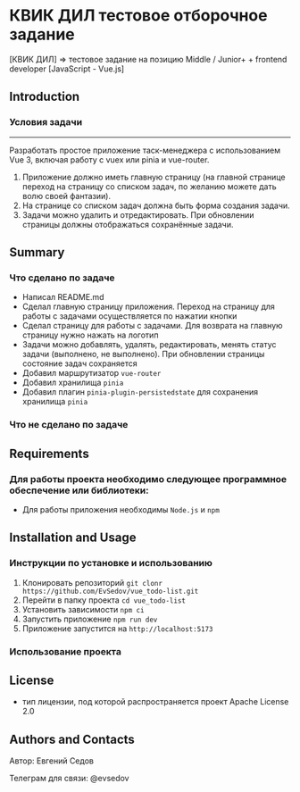 # КВИК ДИЛ тестовое отборочное задание
[КВИК ДИЛ] => тестовое задание на позицию Middle / Junior+ + frontend developer [JavaScript - Vue.js] 

## Introduction  
### Условия задачи
---
Разработать простое приложение таск-менеджера с использованием Vue 3, включая работу с vuex или pinia и vue-router.
1. Приложение должно иметь главную страницу (на главной странице переход на страницу со списком задач, по желанию можете дать волю своей фантазии).
2. На странице со списком задач должна быть форма создания задачи.
3. Задачи можно удалить и отредактировать. При обновлении страницы должны отображаться сохранённые задачи.

## Summary
### Что сделано по задаче
- Написал README.md
- Сделал главную страницу приложения. Переход на страницу для работы с задачами осуществляется по нажатии кнопки
- Сделал страницу для работы с задачами. Для возврата на главную страницу нужно нажать на логотип
- Задачи можно добавлять, удалять, редактировать, менять статус задачи (выполнено, не выполнено). При обновлении страницы состояние задач сохраняется
- Добавил маршрутизатор `vue-router`
- Добавил хранилища `pinia`
- Добавил плагин `pinia-plugin-persistedstate` для сохранения хранилища `pinia`

### Что не сделано по задаче

## Requirements
### Для работы проекта необходимо следующее программное обеспечение или библиотеки:
- Для работы приложения необходимы `Node.js` и `npm`

## Installation and Usage
### Инструкции по установке и использованию 
1. Клонировать репозиторий `git clonr https://github.com/EvSedov/vue_todo-list.git`
2. Перейти в папку проекта `cd vue_todo-list`
3. Установить зависимости `npm ci`
4. Запустить приложение `npm run dev`
5. Приложение запустится на `http://localhost:5173`

### Использование проекта  

## License
- тип лицензии, под которой распространяется проект Apache License 2.0

## Authors and Contacts
Автор: Евгений Седов

Телеграм для связи: @evsedov 
